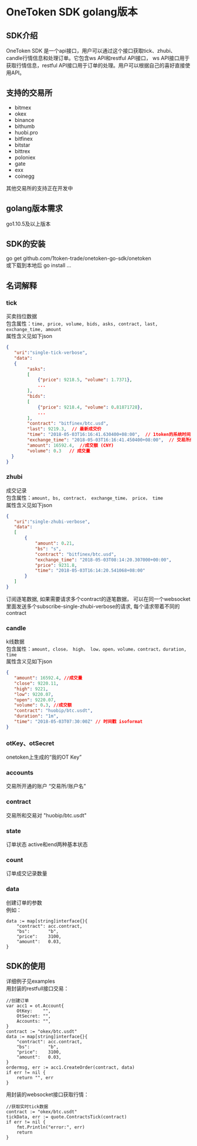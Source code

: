 # OneToken SDK golang版本

## SDK介绍

OneToken SDK 是一个api接口，用户可以通过这个接口获取tick、zhubi、candle行情信息和处理订单。它包含ws API和restful API接口，
ws API接口用于获取行情信息，restful API接口用于订单的处理。用户可以根据自己的喜好直接使用API。

## 支持的交易所

* bitmex
* okex
* binance
* bithumb
* huobi.pro
* bitfinex
* bitstar
* bittrex
* poloniex
* gate
* exx
* coinegg

其他交易所的支持正在开发中

## golang版本需求

go1.10.5及以上版本

## SDK的安装

go get github.com/1token-trade/onetoken-go-sdk/onetoken  
或下载到本地后 go install ...

## 名词解释

### tick

 买卖挡位数据  
 包含属性：`time, price, volume, bids, asks, contract, last, exchange_time, amount`  
 属性含义见如下json

 ```json
 {
    "uri":"single-tick-verbose",
    "data":
    {
         "asks":
         [
             {"price": 9218.5, "volume": 1.7371},
             ...
         ],
         "bids":
         [
             {"price": 9218.4, "volume": 0.81871728},
             ...
         ],
         "contract": "bitfinex/btc.usd",
         "last": 9219.3,  // 最新成交价
         "time": "2018-05-03T16:16:41.630400+08:00",  // 1token的系统时间 ISO 格式 带时区
         "exchange_time": "2018-05-03T16:16:41.450400+08:00",  // 交易所给的时间 ISO 格式 带时区
         "amount": 16592.4,  //成交额 (CNY)
         "volume": 0.3   // 成交量
   }
}
```

### zhubi

成交记录  
包含属性：`amount, bs, contract， exchange_time， price， time`  
 属性含义见如下json

 ```json
{
    "uri":"single-zhubi-verbose",
    "data":
    [
        {
            "amount": 0.21,
            "bs": "s",
            "contract": "bitfinex/btc.usd",
            "exchange_time": "2018-05-03T08:14:20.307000+00:00",
            "price": 9231.8,
            "time": "2018-05-03T16:14:20.541068+08:00"
        }
    ]
}
```

订阅逐笔数据, 如果需要请求多个contract的逐笔数据， 可以在同一个websocket里面发送多个subscribe-single-zhubi-verbose的请求, 每个请求带着不同的contract

### candle

k线数据  
包含属性：`amount, close， high， low，open，volume，contract，duration, time`  
属性含义见如下json

 ```json
{
    "amount": 16592.4, //成交量
    "close": 9220.11,
    "high": 9221,
    "low": 9220.07,
    "open": 9220.07,
    "volume": 0.3, //成交额
    "contract": "huobip/btc.usdt",
    "duration": "1m",
    "time": "2018-05-03T07:30:00Z" // 时间戳 isoformat
}
```

### otKey、otSecret

onetoken上生成的“我的OT Key”

### accounts

交易所开通的账户 “交易所/账户名”

### contract

交易所和交易对 "huobip/btc.usdt"

### state

订单状态 active和end两种基本状态

### count

订单成交记录数量

### data

创建订单的参数  
例如：

```golang
data := map[string]interface{}{
    "contract": acc.contract,
    "bs":       "b",
    "price":    3100,
    "amount":   0.03,
}
```

## SDK的使用

详细例子见examples  
用封装的restfull接口交易：

```golang
//创建订单
var acc1 = ot.Account{
    OtKey:    "",
    OtSecret: "",
    Accounts: "",
}
contract := "okex/btc.usdt"
data := map[string]interface{}{
    "contract": acc.contract,
    "bs":       "b",
    "price":    3100,
    "amount":   0.03,
}
ordermsg, err := acc1.CreateOrder(contract, data)
if err != nil {
    return "", err
}
```

用封装的websocket接口获取行情：

```golang
//获取实时tick数据
contract := "okex/btc.usdt"
tickData, err := quote.ContractsTick(contract)
if err != nil {
    fmt.Println("error:", err)
    return
}
```
